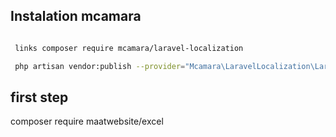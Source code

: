 ## Instalation mcamara

```bash

 links composer require mcamara/laravel-localization

 php artisan vendor:publish --provider="Mcamara\LaravelLocalization\LaravelLocalizationServiceProvider"

```

## first step
composer require maatwebsite/excel